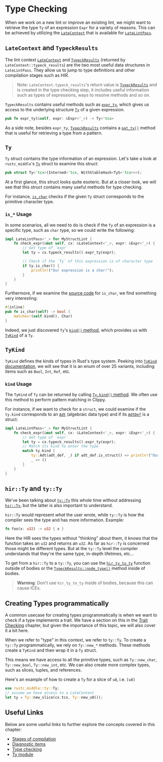 # Type Checking

When we work on a new lint or improve an existing lint, we might want
to retrieve the type `Ty` of an expression `Expr` for a variety of
reasons. This can be achieved by utilizing the [`LateContext`][LateContext]
that is available for [`LateLintPass`][LateLintPass].

## `LateContext` and `TypeckResults`

The lint context [`LateContext`][LateContext] and [`TypeckResults`][TypeckResults]
(returned by `LateContext::typeck_results`) are the two most useful data structures
in `LateLintPass`. They allow us to jump to type definitions and other compilation
stages such as HIR.

> Note: `LateContext.typeck_results`'s return value is [`TypeckResults`][TypeckResults]
> and is created in the type checking step, it includes useful information such as types of
> expressions, ways to resolve methods and so on.

`TypeckResults` contains useful methods such as [`expr_ty`][expr_ty],
which gives us access to the underlying structure [`Ty`][Ty] of a given expression.

```rust
pub fn expr_ty(&self, expr: &Expr<'_>) -> Ty<'tcx>
```

As a side note, besides `expr_ty`, [`TypeckResults`][TypeckResults] contains a
[`pat_ty()`][pat_ty] method that is useful for retrieving a type from a pattern.

## `Ty`

`Ty` struct contains the type information of an expression.
Let's take a look at `rustc_middle`'s [`Ty`][Ty] struct to examine this struct:

```rust
pub struct Ty<'tcx>(Interned<'tcx, WithStableHash<TyS<'tcx>>>);
```

At a first glance, this struct looks quite esoteric. But at a closer look,
we will see that this struct contains many useful methods for type checking.

For instance, [`is_char`][is_char] checks if the given `Ty` struct corresponds
to the primitive character type.

### `is_*` Usage

In some scenarios, all we need to do is check if the `Ty` of an expression
is a specific type, such as `char` type, so we could write the following:

```rust
impl LateLintPass<'_> for MyStructLint {
    fn check_expr(&mut self, cx: &LateContext<'_>, expr: &Expr<'_>) {
        // Get type of `expr`
        let ty = cx.typeck_results().expr_ty(expr);

        // Check if the `Ty` of this expression is of character type
        if ty.is_char() {
            println!("Our expression is a char!");
        }
    }
}
```

Furthermore, if we examine the [source code][is_char_source] for `is_char`,
we find something very interesting:

```rust
#[inline]
pub fn is_char(self) -> bool {
    matches!(self.kind(), Char)
}
```

Indeed, we just discovered `Ty`'s [`kind()` method][kind], which provides us
with [`TyKind`][TyKind] of a `Ty`.

## `TyKind`

`TyKind` defines the kinds of types in Rust's type system.
Peeking into [`TyKind` documentation][TyKind], we will see that it is an
enum of over 25 variants, including items such as `Bool`, `Int`, `Ref`, etc.

### `kind` Usage

The `TyKind` of `Ty` can be returned by calling [`Ty.kind()` method][kind].
We often use this method to perform pattern matching in Clippy.

For instance, if we want to check for a `struct`, we could examine if the
`ty.kind` corresponds to an [`Adt`][Adt] (algebraic data type) and if its
[`AdtDef`][AdtDef] is a struct:

```rust
impl LateLintPass<'_> for MyStructLint {
    fn check_expr(&mut self, cx: &LateContext<'_>, expr: &Expr<'_>) {
        // Get type of `expr`
        let ty = cx.typeck_results().expr_ty(expr);
        // Match its kind to enter the type
        match ty.kind {
            ty::Adt(adt_def, _) if adt_def.is_struct() => println!("Our `expr` is a struct!"),
            _ => ()
        }
    }
}
```

## `hir::Ty` and `ty::Ty`

We've been talking about [`ty::Ty`][middle_ty] this whole time without addressing [`hir::Ty`][hir_ty], but the latter
is also important to understand.

`hir::Ty` would represent *what* the user wrote, while `ty::Ty` is how the compiler sees the type and has more
information. Example:

```rust
fn foo(x: u32) -> u32 { x }
```

Here the HIR sees the types without "thinking" about them, it knows that the function takes an `u32` and returns
an `u32`. As far as `hir::Ty` is concerned those might be different types. But at the `ty::Ty` level the compiler
understands that they're the same type, in-depth lifetimes, etc...

To get from a `hir::Ty` to a `ty::Ty`, you can use the [`hir_ty_to_ty`][hir_ty_to_ty] function outside of bodies or
the [`TypeckResults::node_type()`][node_type] method inside of bodies.

> **Warning**: Don't use `hir_ty_to_ty` inside of bodies, because this can cause ICEs.

## Creating Types programmatically

A common usecase for creating types programmatically is when we want to check if a type implements a trait. We have
a section on this in the [Trait Checking](trait_checking.md) chapter, but given the importance of this topic, we will
also cover it a bit here.

When we refer to "type" in this context, we refer to `ty::Ty`. To create a `ty::Ty` programmatically, we rely on
`Ty::new_*` methods. These methods create a `TyKind` and then wrap it in a `Ty` struct.

This means we have access to all the primitive types, such as `Ty::new_char`, `Ty::new_bool`, `Ty::new_int`, etc.
We can also create more complex types, such as slices, tuples, and references.

Here's an example of how to create a `Ty` for a slice of `u8`, i.e. `[u8]`

```rust
use rustc_middle::ty::Ty;
// assume we have access to a LateContext
let ty = Ty::new_slice(cx.tcx, Ty::new_u8());
```

## Useful Links

Below are some useful links to further explore the concepts covered
in this chapter:

- [Stages of compilation](https://rustc-dev-guide.rust-lang.org/compiler-src.html#the-main-stages-of-compilation)
- [Diagnostic items](https://rustc-dev-guide.rust-lang.org/diagnostics/diagnostic-items.html)
- [Type checking](https://rustc-dev-guide.rust-lang.org/type-checking.html)
- [Ty module](https://rustc-dev-guide.rust-lang.org/ty.html)

[Adt]: https://doc.rust-lang.org/nightly/nightly-rustc/rustc_type_ir/ty_kind/enum.TyKind.html#variant.Adt
[AdtDef]: https://doc.rust-lang.org/nightly/nightly-rustc/rustc_middle/ty/adt/struct.AdtDef.html
[expr_ty]: https://doc.rust-lang.org/nightly/nightly-rustc/rustc_middle/ty/struct.TypeckResults.html#method.expr_ty
[node_type]: https://doc.rust-lang.org/nightly/nightly-rustc/rustc_middle/ty/struct.TypeckResults.html#method.node_type
[is_char]: https://doc.rust-lang.org/nightly/nightly-rustc/rustc_middle/ty/struct.Ty.html#method.is_char
[is_char_source]: https://doc.rust-lang.org/nightly/nightly-rustc/src/rustc_middle/ty/sty.rs.html#1831-1834
[kind]: https://doc.rust-lang.org/nightly/nightly-rustc/rustc_middle/ty/struct.Ty.html#method.kind
[LateContext]: https://doc.rust-lang.org/nightly/nightly-rustc/rustc_lint/struct.LateContext.html
[LateLintPass]: https://doc.rust-lang.org/nightly/nightly-rustc/rustc_lint/trait.LateLintPass.html
[pat_ty]: https://doc.rust-lang.org/nightly/nightly-rustc/rustc_middle/ty/typeck_results/struct.TypeckResults.html#method.pat_ty
[Ty]: https://doc.rust-lang.org/nightly/nightly-rustc/rustc_middle/ty/struct.Ty.html
[TyKind]: https://doc.rust-lang.org/nightly/nightly-rustc/rustc_type_ir/ty_kind/enum.TyKind.html
[TypeckResults]: https://doc.rust-lang.org/nightly/nightly-rustc/rustc_middle/ty/struct.TypeckResults.html
[middle_ty]: https://doc.rust-lang.org/beta/nightly-rustc/rustc_middle/ty/struct.Ty.html
[hir_ty]: https://doc.rust-lang.org/beta/nightly-rustc/rustc_hir/struct.Ty.html
[hir_ty_to_ty]: https://doc.rust-lang.org/beta/nightly-rustc/rustc_hir_analysis/fn.hir_ty_to_ty.html
